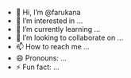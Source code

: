  - 👋 Hi, I’m @farukana
- 👀 I’m interested in ...
- 🌱 I’m currently learning ... 
- 💞️ I’m looking to collaborate on ...     
- 📫 How to reach me ...  
- 😄 Pronouns: ...    
- ⚡ Fun fact: ... 

<!--- 
farukana/farukana is a ✨ special ✨ repository because its `README.md` (this file) appears on your GitHub profile. 
You can click the Preview link to take a look at your changes.
--->
